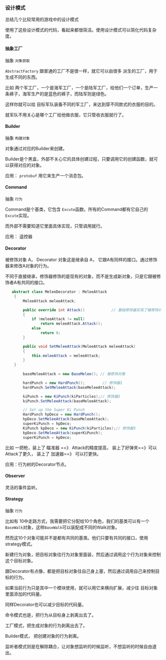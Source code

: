 ### 设计模式

总结几个比较常用的游戏中的设计模式

使用了这些设计模式的代码，看起来都很简洁。使用设计模式可以简化代码复杂度。



#### 抽象工厂

抽象 `对象获取` 

`AbstractFactory` 跟普通的工厂不是很一样，就它可以由很多 派生的工厂，用于生成不同的东西。

比如 两个军工厂，一个是海军工厂，一个是陆军工厂，给他们一个订单，生产一条裤子，海军生产的是蓝色的裤子，而陆军则是绿色。

这样你就可以给 目标军队装备不同的军工厂，来达到穿不同款式的衣服的目的。

就军队不用关心是哪个工厂给他做衣服，它只管收衣服就行了。



#### Builder

抽象 `构建对象`

对象通过对应的Builder来创建。

Builder是个黑盒，外部不关心它的具体创建过程，只要调用它的创建函数，就可以获得对应的对象。

应用： `protobuf` 用它来生产一个消息包。



#### Command

抽象 `行为`

Command是个基类，它包含 `Excute`函数。所有的Command都有它自己的`Excute`实现。

而外部不需要知道它里面具体实现，只管调用就行。



应用： 遥控器



#### Decorator

被修饰对象 A， Decorator 对象这是继承自 A， 它跟A有同样的接口。通过修饰器来修改A对象的行为。

不同于直接继承，修饰器修饰的是现有的对象，而不是生成新对象，只是它跟被修饰者A有共同的接口。

```c#
   abstract class MeleeDecorator : MeleeAttack
    {
        MeleeAttack meleeAttack;

        public override int Attack() 			// 基础修饰器实现了被修饰对象的功能，通过继承MeleeDecorator来修改Attack的行为。
        {
            if (meleeAttack != null)
                return meleeAttack.Attack();
            else
                return 0;
        }

        public void SetMeleeAttack(MeleeAttack meleeAttack)
        {
            this.meleeAttack = meleeAttack;
        }
    }
    
        baseMeleeAttack = new BaseMelee(); // 被修饰对象

        hardPunch = new HardPunch();		// 修饰器1
        hardPunch.SetMeleeAttack(baseMeleeAttack);

        kiPunch = new KiPunch(kiParticles);// 修饰器2
        kiPunch.SetMeleeAttack(baseMeleeAttack);

        // Set up the Super Ki Punch
        HardPunch hpDeco = new HardPunch();
        hpDeco.SetMeleeAttack(baseMeleeAttack);
        superKiPunch = hpDeco;
        KiPunch kpDeco = new KiPunch(kiParticles);// 修饰器3
        kpDeco.SetMeleeAttack(superKiPunch);
        superKiPunch = kpDeco;
```

比如 一把枪，装上了 瞄准器 ==》 Attack的精度提高， 装上了好弹夹==》可以Attack了更久， 装上了 加速器==》 可以打更快。

应用：行为树的Decorator节点。



#### Observer

灵活的事件监听。



#### Strategy

抽象 `行为`

比如有 10中走路方式，我需要把它分配给10个角色，我们的基类可以有一个`BaseWalk`对象，这样`BaseWalk`可以装配成不同的Walk对象。

然而这10个对象可能并不是都有共同的基类。他们只要有共同的接口，使用strategy模式。



新建行为对象，把目标对象往行为对象里面装，然后通过调用这个行为对象来控制这个目标对象。

跟Decorator有点像，都是把目标对象往自己身上塞，然后通过调用自己来控制目标的行为。



如果当前行为只是其中一个模块使用，就可以用它来横向扩展，减少往 目标对象里面添加的代码量。

同样Decorator也可以减少目标的代码量。

命令模式也是，把行为从目标身上剥离出去了。

工厂模式，把生成对象的行为剥离出去了。

Builder模式， 把创建对象的行为剥离。

监听者模式则是在解除耦合，让对象想监听的时候监听，不想监听的时候自由退出。

